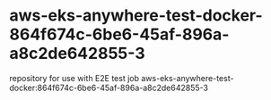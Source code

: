 # aws-eks-anywhere-test-docker-864f674c-6be6-45af-896a-a8c2de642855-3
repository for use with E2E test job aws-eks-anywhere-test-docker:864f674c-6be6-45af-896a-a8c2de642855-3
